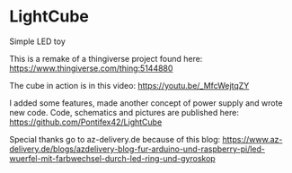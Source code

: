 # LightCube
Simple LED toy

This is a remake of a thingiverse project found here:
https://www.thingiverse.com/thing:5144880

The cube in action is in this video:
https://youtu.be/_MfcWejtqZY

I added some features, made another concept of power supply and wrote new code.
Code, schematics and pictures are published here:
https://github.com/Pontifex42/LightCube

Special thanks go to az-delivery.de because of this blog:
https://www.az-delivery.de/blogs/azdelivery-blog-fur-arduino-und-raspberry-pi/led-wuerfel-mit-farbwechsel-durch-led-ring-und-gyroskop
